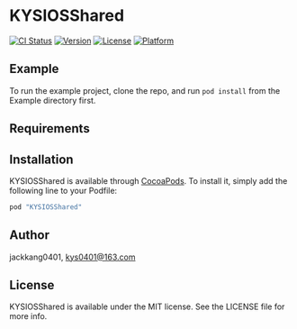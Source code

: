 # KYSIOSShared

[![CI Status](http://img.shields.io/travis/jackkang0401/KYSIOSShared.svg?style=flat)](https://travis-ci.org/jackkang0401/KYSIOSShared)
[![Version](https://img.shields.io/cocoapods/v/KYSIOSShared.svg?style=flat)](http://cocoapods.org/pods/KYSIOSShared)
[![License](https://img.shields.io/cocoapods/l/KYSIOSShared.svg?style=flat)](http://cocoapods.org/pods/KYSIOSShared)
[![Platform](https://img.shields.io/cocoapods/p/KYSIOSShared.svg?style=flat)](http://cocoapods.org/pods/KYSIOSShared)

## Example

To run the example project, clone the repo, and run `pod install` from the Example directory first.

## Requirements

## Installation

KYSIOSShared is available through [CocoaPods](http://cocoapods.org). To install
it, simply add the following line to your Podfile:

```ruby
pod "KYSIOSShared"
```

## Author

jackkang0401, kys0401@163.com

## License

KYSIOSShared is available under the MIT license. See the LICENSE file for more info.
